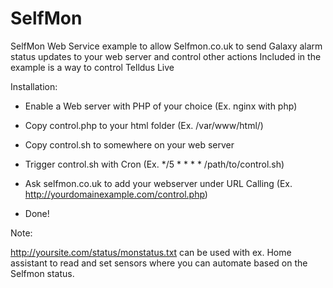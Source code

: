 # SelfMon
SelfMon Web Service example to allow Selfmon.co.uk to send Galaxy alarm status updates to your web server and control other actions
Included in the example is a way to control Telldus Live 

Installation:

* Enable a Web server with PHP of your choice (Ex. nginx with php)

* Copy control.php to your html folder (Ex. /var/www/html/)

* Copy control.sh to somewhere on your web server

* Trigger control.sh with Cron (Ex. */5 * * * * /path/to/control.sh)

* Ask selfmon.co.uk to add your webserver under URL Calling (Ex. http://yourdomainexample.com/control.php)

* Done!

Note:

http://yoursite.com/status/monstatus.txt can be used with ex. Home assistant to read and set sensors where you can automate based on the Selfmon status.
